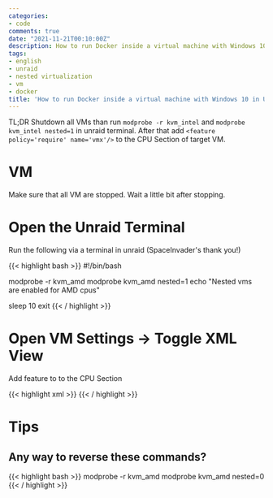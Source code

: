 ```yaml
---
categories:
- code
comments: true
date: "2021-11-21T00:10:00Z"
description: How to run Docker inside a virtual machine with Windows 10 in Unraid.
tags:
- english
- unraid
- nested virtualization
- vm
- docker
title: 'How to run Docker inside a virtual machine with Windows 10 in Unraid'
---
```


TL;DR Shutdown all VMs than run `modprobe -r kvm_intel` and `modprobe kvm_intel nested=1` in unraid terminal. After that add `<feature policy='require' name='vmx'/>`
to the CPU Section of target VM.

# VM

Make sure that all VM are stopped. Wait a little bit after stopping.

# Open the Unraid Terminal

Run the following via a terminal in unraid (SpaceInvader's thank you!)

{{< highlight bash >}}
#!/bin/bash

modprobe -r kvm_amd
modprobe kvm_amd nested=1
echo "Nested vms are enabled for AMD cpus"

sleep 10
exit
{{< / highlight >}}

# Open VM Settings -> Toggle XML View

Add feature to to the CPU Section

{{< highlight xml >}}
<feature policy='require' name='vmx'/>
{{< / highlight >}}

# Tips

## Any way to reverse these commands?

{{< highlight bash >}}
modprobe -r kvm_amd
modprobe kvm_amd nested=0
{{< / highlight >}}
